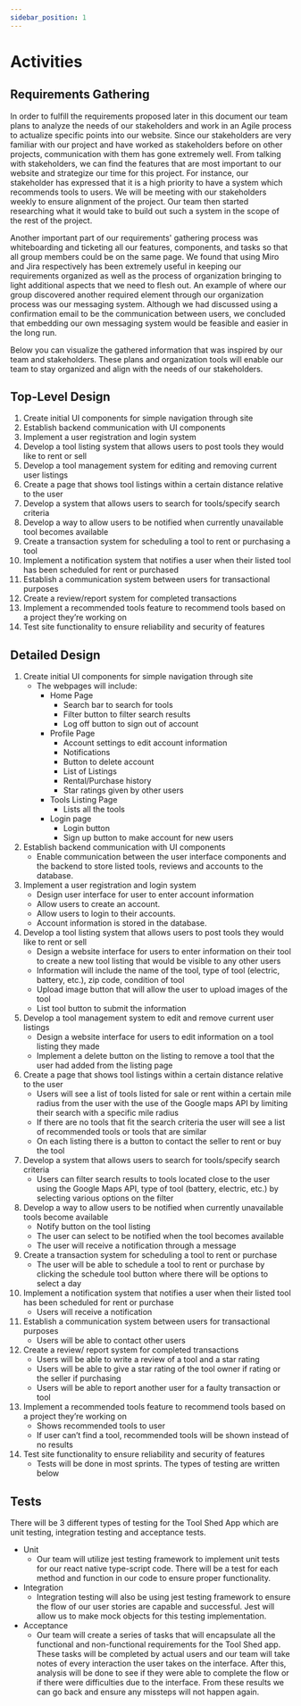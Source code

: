 ```yaml
---
sidebar_position: 1
---
```


# Activities

## Requirements Gathering
In order to fulfill the requirements proposed later in this document our team plans to analyze the needs of our stakeholders and work in an Agile process to actualize specific points into our website. Since our stakeholders are very familiar with our project and have worked as stakeholders before on other projects, communication with them has gone extremely well. From talking with stakeholders, we can find the features that are most important to our website and strategize our time for this project. For instance, our stakeholder has expressed that it is a high priority to have a system which recommends tools to users. We will be meeting with our stakeholders weekly to ensure alignment of the project. Our team then started researching what it would take to build out such a system in the scope of the rest of the project. 

Another important part of our requirements' gathering process was whiteboarding and ticketing all our features, components, and tasks so that all group members could be on the same page. We found that using Miro and Jira respectively has been extremely useful in keeping our requirements organized as well as the process of organization bringing to light additional aspects that we need to flesh out. An example of where our group discovered another required element through our organization process was our messaging system. Although we had discussed using a confirmation email to be the communication between users, we concluded that embedding our own messaging system would be feasible and easier in the long run.

Below you can visualize the gathered information that was inspired by our team and stakeholders.  These plans and organization tools will enable our team to stay organized and align with the needs of our stakeholders. 


## Top-Level Design
1. Create initial UI components for simple navigation through site 
2. Establish backend communication with UI components 
3. Implement a user registration and login system 
4. Develop a tool listing system that allows users to post tools they would like to rent or sell 
5. Develop a tool management system for editing and removing current user listings 
6. Create a page that shows tool listings within a certain distance relative to the user 
7. Develop a system that allows users to search for tools/specify search criteria 
8. Develop a way to allow users to be notified when currently unavailable tool becomes available 
9. Create a transaction system for scheduling a tool to rent or purchasing a tool 
10. Implement a notification system that notifies a user when their listed tool has been scheduled for rent or purchased 
11. Establish a communication system between users for transactional purposes 
12. Create a review/report system for completed transactions  
13. Implement a recommended tools feature to recommend tools based on a project they’re working on  
14. Test site functionality to ensure reliability and security of features 

## Detailed Design
1. Create initial UI components for simple navigation through site 
    - The webpages will include: 
        * Home Page 
            + Search bar to search for tools 
            + Filter button to filter search results 
            + Log off button to sign out of account 
        * Profile Page 
            + Account settings to edit account information 
            + Notifications  
            + Button to delete account 
            + List of Listings  
            + Rental/Purchase history 
            + Star ratings given by other users 
        * Tools Listing Page 
            + Lists all the tools 
        * Login page 
            + Login button 
            + Sign up button to make account for new users 
2. Establish backend communication with UI components 
    - Enable communication between the user interface components and the backend to store listed tools, reviews and accounts to the database. 
3. Implement a user registration and login system 
    - Design user interface for user to enter account information 
    - Allow users to create an account. 
    - Allow users to login to their accounts. 
    - Account information is stored in the database. 
4. Develop a tool listing system that allows users to post tools they would like to rent or sell 
    - Design a website interface for users to enter information on their tool to create a new tool listing that would be visible to any other users   
    - Information will include the name of the tool, type of tool (electric, battery, etc.), zip code, condition of tool 
    - Upload image button that will allow the user to upload images of the tool 
    - List tool button to submit the information  
5. Develop a tool management system to edit and remove current user listings 
    - Design a website interface for users to edit information on a tool listing they made     
    - Implement a delete button on the listing to remove a tool that the user had added from the listing page  
6. Create a page that shows tool listings within a certain distance relative to the user 
    - Users will see a list of tools listed for sale or rent within a certain mile radius from the user with the use of the Google maps API by limiting their search with a specific mile radius 
    - If there are no tools that fit the search criteria the user will see a list of recommended tools or tools that are similar  
    - On each listing there is a button to contact the seller to rent or buy the tool 
7. Develop a system that allows users to search for tools/specify search criteria 
    - Users can filter search results to tools located close to the user using the Google Maps API, type of tool (battery, electric, etc.) by selecting various options on the filter 
8. Develop a way to allow users to be notified when currently unavailable tools become available 
    - Notify button on the tool listing 
    - The user can select to be notified when the tool becomes available 
    - The user will receive a notification through a message 
9. Create a transaction system for scheduling a tool to rent or purchase 
    - The user will be able to schedule a tool to rent or purchase by clicking the schedule tool button where there will be options to select a day 
10. Implement a notification system that notifies a user when their listed tool has been scheduled for rent or purchase  
    - Users will receive a notification  
11. Establish a communication system between users for transactional purposes 
    - Users will be able to contact other users  
12. Create a review/ report system for completed transactions 
    - Users will be able to write a review of a tool and a star rating 
    - Users will be able to give a star rating of the tool owner if rating or the seller if purchasing 
    - Users will be able to report another user for a faulty transaction or tool 
13. Implement a recommended tools feature to recommend tools based on a project they’re working on 
    - Shows recommended tools to user  
    - If user can’t find a tool, recommended tools will be shown instead of no results 
14. Test site functionality to ensure reliability and security of features 
    - Tests will be done in most sprints. The types of testing are written below

## Tests
There will be 3 different types of testing for the Tool Shed App which are unit testing, integration testing and acceptance tests. 

- Unit
    * Our team will utilize jest testing framework to implement unit tests for our react native type-script code. There will be a test for each method and function in our code to ensure proper functionality. 
- Integration
    * Integration testing will also be using jest testing framework to ensure the flow of our user stories are capable and successful. Jest will allow us to make mock objects for this testing implementation.  
- Acceptance
    * Our team will create a series of tasks that will encapsulate all the functional and non-functional requirements for the Tool Shed app. These tasks will be completed by actual users and our team will take notes of every interaction the user takes on the interface. After this, analysis will be done to see if they were able to complete the flow or if there were difficulties due to the interface. From these results we can go back and ensure any missteps will not happen again.  
        